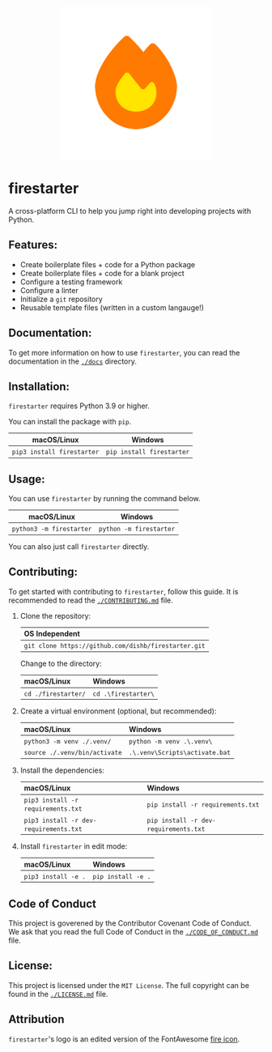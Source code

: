 <!--
MIT License

Copyright (c) 2023 Dishant B. (@dishb) <code.dishb@gmail.com>

Permission is hereby granted, free of charge, to any person obtaining a copy
of this software and associated documentation files (the "Software"), to deal
in the Software without restriction, including without limitation the rights
to use, copy, modify, merge, publish, distribute, sublicense, and/or sell
copies of the Software, and to permit persons to whom the Software is
furnished to do so, subject to the following conditions:

The above copyright notice and this permission notice shall be included in all
copies or substantial portions of the Software.

THE SOFTWARE IS PROVIDED "AS IS", WITHOUT WARRANTY OF ANY KIND, EXPRESS OR
IMPLIED, INCLUDING BUT NOT LIMITED TO THE WARRANTIES OF MERCHANTABILITY,
FITNESS FOR A PARTICULAR PURPOSE AND NONINFRINGEMENT. IN NO EVENT SHALL THE
AUTHORS OR COPYRIGHT HOLDERS BE LIABLE FOR ANY CLAIM, DAMAGES OR OTHER
LIABILITY, WHETHER IN AN ACTION OF CONTRACT, TORT OR OTHERWISE, ARISING FROM,
OUT OF OR IN CONNECTION WITH THE SOFTWARE OR THE USE OR OTHER DEALINGS IN THE
SOFTWARE.
-->

<div align = 'center'>
    <img alt = 'banner image' src = './assets/banner.png' width = 300/>
</div>

# firestarter
A cross-platform CLI to help you jump right into developing projects with Python.

## Features:
- Create boilerplate files + code for a Python package
- Create boilerplate files + code for a blank project
- Configure a testing framework
- Configure a linter
- Initialize a `git` repository
- Reusable template files (written in a custom langauge!)

## Documentation:
To get more information on how to use `firestarter`, you can read the documentation in the [`./docs`](https://github.com/dishb/firestarter/tree/main/docs) directory.

## Installation:
`firestarter` requires Python 3.9 or higher.

You can install the package with `pip`.

| macOS/Linux | Windows |
| --- | --- |
| `pip3 install firestarter` | `pip install firestarter` |

## Usage:
You can use `firestarter` by running the command below.

| macOS/Linux | Windows |
| --- | --- |
| `python3 -m firestarter` | `python -m firestarter` |

You can also just call `firestarter` directly.

## Contributing:
To get started with contributing to `firestarter`, follow this guide.
It is recommended to read the [`./CONTRIBUTING.md`](https://github.com/dishb/firestarter/blob/main/CONTRIBUTING.md) file.

1. Clone the repository:

    | OS Independent |
    | --- |
    | `git clone https://github.com/dishb/firestarter.git` |

    Change to the directory:

    | macOS/Linux | Windows |
    | --- | --- |
    | `cd ./firestarter/` | `cd .\firestarter\` |

2. Create a virtual environment (optional, but recommended):

    | macOS/Linux | Windows |
    | --- | --- |
    | `python3 -m venv ./.venv/` | `python -m venv .\.venv\` |
    | `source ./.venv/bin/activate` | `.\.venv\Scripts\activate.bat` |

3. Install the dependencies:

    | macOS/Linux | Windows |
    | --- | --- |
    | `pip3 install -r requirements.txt` | `pip install -r requirements.txt` |
    | `pip3 install -r dev-requirements.txt` | `pip install -r dev-requirements.txt` |

4. Install `firestarter` in edit mode:

    | macOS/Linux | Windows |
    | --- | --- |
    | `pip3 install -e .` | `pip install -e .` |

## Code of Conduct
This project is goverened by the Contributor Covenant Code of Conduct.
We ask that you read the full Code of Conduct in the [`./CODE_OF_CONDUCT.md`](https://github.com/dishb/firestarter/blob/main/CODE_OF_CONDUCT.md) file.

## License:
This project is licensed under the `MIT License`. The full copyright can be found in the [`./LICENSE.md`](https://github.com/dishb/firestarter/blob/main/LICENSE.md) file.

## Attribution
`firestarter`'s logo is an edited version of the FontAwesome [fire icon](https://fontawesome.com/icons/fire?f=classic&s=solid).
